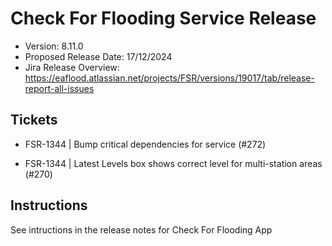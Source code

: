 # Check For Flooding Service Release

* Version: 8.11.0
* Proposed Release Date: 17/12/2024
* Jira Release Overview: https://eaflood.atlassian.net/projects/FSR/versions/19017/tab/release-report-all-issues

## Tickets

  * FSR-1344 | Bump critical dependencies for service (#272)

  * FSR-1344 | Latest Levels box shows correct level for multi-station areas (#270)

## Instructions

See intructions in the release notes for Check For Flooding App
